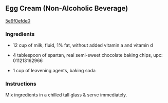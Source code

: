 ## Egg Cream (Non-Alcoholic Beverage)

[5e9f0efde0](http://www.food.com/recipe/egg-cream-non-alcoholic-beverage-269773)

### Ingredients

 - 12 cup of milk, fluid, 1% fat, without added vitamin a and vitamin d

 - 4 tablespoon of spartan, real semi-sweet chocolate baking chips, upc: 011213162966

 - 1 cup of leavening agents, baking soda

### Instructions

Mix ingredients in a chilled tall glass & serve immediately.
